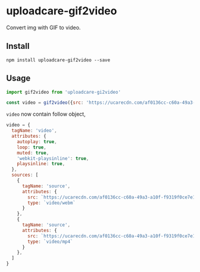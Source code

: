 # uploadcare-gif2video

Convert img with GIF to video.

## Install

```
npm install uploadcare-gif2video --save
```

## Usage

```javascript
import gif2video from 'uploadcare-gi2video'

const video = gif2video({src: 'https://ucarecdn.com/af0136cc-c60a-49a3-a10f-f9319f0ce7e1/'})
```

`video` now contain follow object,

```javascript
video = {
  tagName: 'video',
  attributes: {
    autoplay: true,
    loop: true,
    muted: true,
    'webkit-playsinline': true,
    playsinline: true,
  },
  sources: [
    {
      tagName: 'source',
      attributes: {
        src: `https://ucarecdn.com/af0136cc-c60a-49a3-a10f-f9319f0ce7e1/gif2video/-/format/webm/`,
        type: `video/webm`
      }
    },
    {
      tagName: 'source',
      attributes: {
        src: `https://ucarecdn.com/af0136cc-c60a-49a3-a10f-f9319f0ce7e1/gif2video/-/format/mp4/`,
        type: `video/mp4`
      }
    },
  ]
}
```

